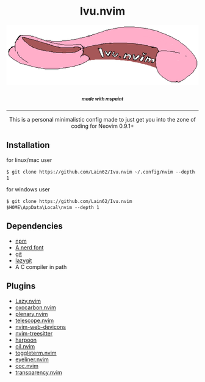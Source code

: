 <h1 align="center"> Ivu.nvim </h1>
<p align="center"><img src="./pictures/Logo.png"></p>
<h5 align="center"><sub>made with mspaint</sub></h5>

---

<p align="center">This is a personal minimalistic config made to just get you into the zone of coding  
for Neovim 0.9.1+ </p> 

## **Installation**
for linux/mac user  
```
$ git clone https://github.com/Lain62/Ivu.nvim ~/.config/nvim --depth 1
```
   
for windows user
```
$ git clone https://github.com/Lain62/Ivu.nvim $HOME\AppData\Local\nvim --depth 1
```
## Dependencies
- [npm](https://nodejs.org/en)
- [A nerd font](https://www.nerdfonts.com/)
- [git](https://git-scm.com/)
- [lazygit](https://github.com/jesseduffield/lazygit)
- A C compiler in path

## Plugins 
- [Lazy.nvim](https://github.com/folke/lazy.nvim)
- [oxocarbon.nvim](https://github.com/nyoom-engineering/oxocarbon.nvim)
- [plenary.nvim](https://github.com/nvim-lua/plenary.nvim)
- [telescope.nvim](https://github.com/nvim-telescope/telescope.nvim)
- [nvim-web-devicons](https://github.com/nvim-tree/nvim-web-devicons)
- [nvim-treesitter](https://github.com/nvim-treesitter/nvim-treesitter)
- [harpoon](https://github.com/ThePrimeagen/harpoon)
- [oil.nvim](https://github.com/stevearc/oil.nvim)
- [toggleterm.nvim](https://github.com/akinsho/toggleterm.nvim)
- [eyeliner.nvim](https://github.com/jinh0/eyeliner.nvim)
- [coc.nvim](https://github.com/neoclide/coc.nvim)
- [transparency.nvim](https://github.com/xiyaowong/transparent.nvim)
